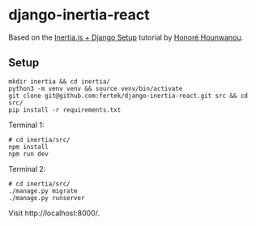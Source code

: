 # django-inertia-react

Based on the [Inertia.js + Django Setup](https://youtu.be/85-i4fr5MeU) tutorial by [Honoré Hounwanou](https://github.com/mercuryseries).

## Setup

```
mkdir inertia && cd inertia/
python3 -m venv venv && source venv/bin/activate
git clone git@github.com:fertek/django-inertia-react.git src && cd src/
pip install -r requirements.txt
```

Terminal 1:

```
# cd inertia/src/
npm install
npm run dev
```

Terminal 2:

```
# cd inertia/src/
./manage.py migrate
./manage.py runserver
```

Visit http://localhost:8000/.
